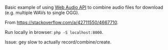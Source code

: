 Basic example of using [Web Audio API](https://developer.mozilla.org/en-US/docs/Web/API/Web_Audio_API) to combine audio files for download (e.g. multiple WAVs to single OGG).

From https://stackoverflow.com/a/42711550/4667710.

Run locally in browser: `php -S localhost:8000`.

Issue: gey slow to actually record/combine/create.
